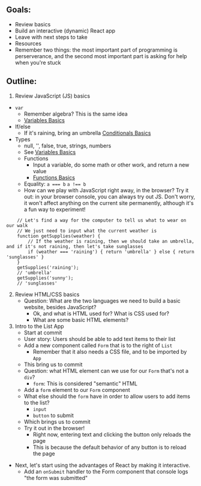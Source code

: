 ## Goals:
* Review basics
* Build an interactive (dynamic) React app
* Leave with next steps to take
* Resources
* Remember two things: the most important part of programming is perserverance, and the second most important part is asking for help when you're stuck

## Outline:
1. Review JavaScript (JS) basics
  * `var`
    * Remember algebra? This is the same idea
    * [Variables Basics](https://developer.mozilla.org/en-US/docs/Learn/Getting_started_with_the_web/JavaScript_basics#Variables)
  * If/else
  	* If it's raining, bring an umbrella
  	[Conditionals Basics](https://developer.mozilla.org/en-US/docs/Learn/Getting_started_with_the_web/JavaScript_basics#Conditionals)
  * Types
  	* null, '', false, true, strings, numbers
  	* See [Variables Basics](https://developer.mozilla.org/en-US/docs/Learn/Getting_started_with_the_web/JavaScript_basics#Variables)
	* Functions
		* Input a variable, do some math or other work, and return a new value
		* [Functions Basics](https://developer.mozilla.org/en-US/docs/Learn/Getting_started_with_the_web/JavaScript_basics#Functions)
	* Equality: `a === b` `a !== b`
	* How can we play with JavaScript right away, in the browser? Try it out: in your browser console, you can always try out JS. Don't worry, it won't affect anything on the current site permanently, although it's a fun way to experiment!
```
	// Let's find a way for the computer to tell us what to wear on our walk
	// We just need to input what the current weather is
	function getSupplies(weather) {
		// If the weather is raining, then we should take an umbrella, and if it's not raining, then let's take sunglasses
		if (weather === 'raining') { return 'umbrella' } else { return 'sunglasses' }
	}
	getSupplies('raining');
	// 'umbrella'
	getSupplies('sunny');
	// 'sunglasses'
```
2. Review HTML/CSS basics
	* Question: What are the two languages we need to build a basic website, besides JavaScript?
		* Ok, and what is HTML used for? What is CSS used for?
		* What are some basic HTML elements?
3. Intro to the List App
	* Start at commit 
	* User story: Users should be able to add text items to their list
	* Add a new component called `Form` that is to the right of `List`
		* Remember that it also needs a CSS file, and to be imported by `App`
	* This bring us to commit
	* Question: what HTML element can we use for our `Form` that's not a `div`?
		* `form`: This is considered "semantic" HTML
	* Add a `form` element to our `Form` component
	* What else should the `form` have in order to allow users to add items to the list?
		* `input`
		* `button` to submit
	* Which brings us to commit
	* Try it out in the browser!
	  * Right now, entering text and clicking the button only reloads the page
	  * This is because the default behavior of any button is to reload the page
  * Next, let's start using the advantages of React by making it interactive.
  	* Add an `onSubmit` handler to the Form component that console logs "the form was submitted"
	